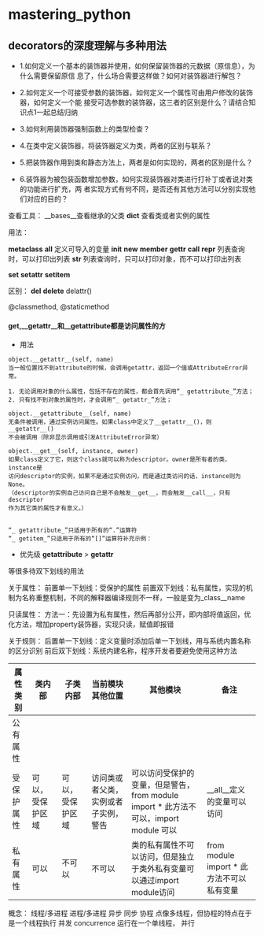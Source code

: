 # mastering_python


## decorators的深度理解与多种用法
- 1.如何定义一个基本的装饰器并使用，如何保留装饰器的元数据（原信息），为什么需要保留原信
息了，什么场合需要这样做？如何对装饰器进行解包？

- 2.如何定义一个可接受参数的装饰器，如何定义一个属性可由用户修改的装饰器，如何定义一个能
接受可选参数的装饰器，这三者的区别是什么？请结合知识点1一起总结归纳

- 3.如何利用装饰器强制函数上的类型检查？

- 4.在类中定义装饰器，将装饰器定义为类，两者的区别与联系？

- 5.把装饰器作用到类和静态方法上，两者是如何实现的，两者的区别是什么？

- 6.装饰器为被包装函数增加参数，如何实现装饰器对类进行打补丁或者说对类的功能进行扩充，两
者实现方式有何不同，是否还有其他方法可以分别实现他们对应的目的？

查看工具：
__bases__查看继承的父类
__dict__ 查看类或者实例的属性


用法：

__metaclass__
__all__   定义可导入的变量
__init__
__new__
__member__
__gettr__
__call__
__repr__     列表查询时，可以打印出列表
__str__      列表查询时，只可以打印对象，而不可以打印出列表

__set__
__setattr__
__setitem__

区别：
__del__
__delete__
delattr()


@classmethod, @staticmethod


#### __get__,__getattr__和__getattribute都是访问属性的方
- 用法
```
object.__getattr__(self, name)
当一般位置找不到attribute的时候，会调用getattr，返回一个值或AttributeError异常。

1. 无论调用对象的什么属性，包括不存在的属性，都会首先调用“_ getattribute_”方法；
2. 只有找不到对象的属性时，才会调用“_ getattr_”方法；

object.__getattribute__(self, name)
无条件被调用，通过实例访问属性。如果class中定义了__getattr__()，则__getattr__()
不会被调用（除非显示调用或引发AttributeError异常）

object.__get__(self, instance, owner)
如果class定义了它，则这个class就可以称为descriptor。owner是所有者的类，instance是
访问descriptor的实例，如果不是通过实例访问，而是通过类访问的话，instance则为None。
（descriptor的实例自己访问自己是不会触发__get__，而会触发__call__，只有descriptor
作为其它类的属性才有意义。）


“_ getattribute_”只适用于所有的“.”运算符
“_ getitem_”只适用于所有的“[]”运算符补充示例：
```
- 优先级
__getattribute__ > __getattr__



等很多待双下划线的用法

关于属性：
前置单一下划线：受保护的属性
前置双下划线：私有属性，实现的机制为名称重整机制，不同的解释器编译规则不一样，一般是变为_class__name

只读属性：
方法一：先设置为私有属性，然后再部分公开，即内部将值返回，优化方法，增加property装饰器，实现只读，赋值即报错

关于规则：
后置单一下划线：定义变量时添加后单一下划线，用与系统内置名称的区分识别
前后双下划线：系统内建名称，程序开发者要避免使用这种方法

|属性类别|类内部|子类内部|当前模块其他位置|其他模块|备注|
| -----|-----|-----|-----|-----|-----|
|公有属性||||||||全部位置都可以访问|
|受保护属性|可以，受保护区域|可以，受保护区域|访问类或者父类，实例或者子实例，警告|可以访问受保护的变量，但是警告，from module import * 此方法不可以，import module 可以|__all__定义的变量可以访问|
|私有属性|可以|不可以|不可以|类的私有属性不可以访问，但是独立于类外私有变量可以通过import module访问|from module import * 此方法不可以私有变量|


概念：
线程/多进程
进程/多进程
异步
同步
协程  点像多线程，但协程的特点在于是一个线程执行
并发  concurrence   运行在一个单线程，
并行